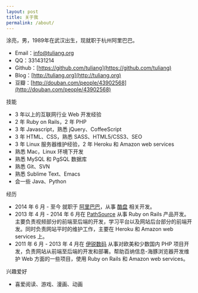 ```yaml
---
layout: post
title: 关于我
permalink: /about/
---
```

涂亮，男，1989年在武汉出生，现就职于杭州阿里巴巴。

* Email：info@tuliang.org
* QQ：331431214
* Github：[https://github.com/tuliang](https://github.com/tuliang)
* Blog：[http://tuliang.org](http://tuliang.org)
* 豆瓣：[http://douban.com/people/43902568](http://douban.com/people/43902568)

技能

* 3 年以上的互联网行业 Web 开发经验
* 2 年 Ruby on Rails，2 年 PHP
* 3 年 Javascript，熟悉 jQuery、CoffeeScript
* 3 年 HTML、CSS，熟悉 SASS、HTML5/CSS3、SEO
* 3 年 Linux 服务器维护经验，2 年 Heroku 和 Amazon web services
* 熟悉 Mac，Linux 环境下开发
* 熟悉 MySQL 和 PgSQL 数据库
* 熟悉 Git、SVN
* 熟悉 Sublime Text、Emacs
* 会一些 Java、Python

经历

* 2014 年 6 月 - 至今 就职于 [阿里巴巴](http://www.alibabagroup.com/cn/global/home)，从事 [酷盘](http://kanbox.com/) 相关开发。
* 2013 年 4 月 - 2014 年 6 月在 [PathSource](http://www.pathsource.com) 从事 Ruby on Rails 产品开发。主要负责视频部分的前端至后端的开发，学习平台以及网站后台部分的前端开发。同时负责网站平时的维护工作，主要在 Heroku 和 Amazon web services 上。
* 2011 年 6 月 - 2013 年 4 月在 [伊锐数码](http://www.evebit.com) 从事对欧美和少数国内 PHP 项目开发，负责网站从前端至后端的开发和部署。帮助百纳信息-海豚浏览器开发维护 Web 方面的一些项目，使用 Ruby on Rails 和 Amazon web services。

兴趣爱好

* 喜爱阅读、游戏、漫画、动画